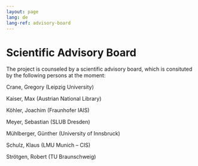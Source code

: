 ```yaml
---
layout: page
lang: de
lang-ref: advisory-board
---
```

# Scientific Advisory Board

The project is counseled by a scientific advisory board, which is consituted by the following persons at the moment:  

Crane, Gregory (Leipzig University)

Kaiser, Max (Austrian National Library)

Köhler, Joachim (Fraunhofer IAIS)

Meyer, Sebastian (SLUB Dresden)

Mühlberger, Günther (University of Innsbruck)

Schulz, Klaus (LMU Munich – CIS)

Strötgen, Robert (TU Braunschweig)
